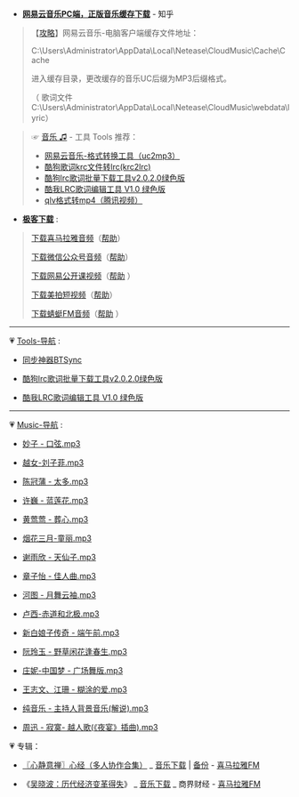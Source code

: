 - [**网易云音乐PC端，正版音乐缓存下载**](https://www.zhihu.com/question/40678992) - 知乎

> 【[攻略](https://www.52pojie.cn/forum.php?mod=viewthread&tid=790220)】网易云音乐-电脑客户端缓存文件地址：
> 
> C:\Users\Administrator\AppData\Local\Netease\CloudMusic\Cache\Cache
> 
> 进入缓存目录，更改缓存的音乐UC后缀为MP3后缀格式。
> 
> （ 歌词文件 C:\Users\Administrator\AppData\Local\Netease\CloudMusic\webdata\lyric）


> ☞ [音乐 ♫](https://github.com/taoste/Hello-World/tree/master/Music) - 工具 Tools 推荐：
>  - [网易云音乐-格式转换工具（uc2mp3）](https://github.com/taoste/Hello-World/blob/master/Tools/网易云音乐-格式转换工具（uc2mp3）/ReadMe.md)
>  - [酷狗歌词krc文件转lrc(krc2lrc)](https://github.com/taoste/Hello-World/tree/master/Tools/酷狗歌词krc文件转lrc(krc2lrc))
>  - [酷狗lrc歌词批量下载工具v2.0.2.0绿色版](https://github.com/taoste/Hello-World/tree/master/Tools/酷狗lrc歌词批量下载工具v2.0.2.0绿色版.zip) 
>  - [酷我LRC歌词编辑工具 V1.0 绿色版](https://github.com/taoste/Hello-World/tree/master/Tools/LRC%20V1.0.rar) 
>  - [qlv格式转mp4（腾讯视频）](https://github.com/taoste/Hello-World/tree/master/Tools/qlv格式转mp4（腾讯视频）)

- [**极客下载**](http://jikexiazai.cn/) : 

> [下载喜马拉雅音频](http://jikexiazai.cn/xmlyxz.html)（[帮助](http://jikexiazai.cn/xmly_help.html)）  
> 
> [下载微信公众号音频](http://jikexiazai.cn/wxxz.html)（[帮助](http://jikexiazai.cn/wxxz_help.html)） 
> 
> [下载网易公开课视频](http://jikexiazai.cn/gkkxz.html)（[帮助](http://jikexiazai.cn/wygkk_help.html) ） 
> 
> [下载美拍短视频](http://jikexiazai.cn/mpxz.html)（[帮助](http://jikexiazai.cn/mpxz_help.html)）  
> 
> [下载蜻蜓FM音频](http://jikexiazai.cn/qtfm.html)（[帮助](http://jikexiazai.cn/qtfm_help.html) ） 
> 

-------------------------------------------------------------------

💗 [Tools-导航](https://github.com/taoste/Hello-World/tree/master/Tools) :

- [同步神器BTSync](https://github.com/taoste/Hello-World/tree/master/Technical%20File(PDF)/ProgramThink/BTSync)

- [酷狗lrc歌词批量下载工具v2.0.2.0绿色版](https://github.com/taoste/Hello-World/tree/master/Tools/酷狗lrc歌词批量下载工具v2.0.2.0绿色版.zip) 

- [酷我LRC歌词编辑工具 V1.0 绿色版](https://github.com/taoste/Hello-World/tree/master/Tools/LRC%20V1.0.rar) 

-------------------------------------------------------------------

💗 [Music-导航](https://github.com/taoste/Hello-World/tree/master/Music) :

- [妙子 - 口弦.mp3](https://taoste.github.io/Hello-World/Music/妙子%20-%20口弦.mp3)

- [越女-刘子菲.mp3](https://taoste.github.io/Hello-World/Music/越女-刘子菲.mp3)

- [陈冠蒲 - 太多.mp3](https://taoste.github.io/Hello-World/Music/陈冠蒲%20-%20太多.mp3)

- [许巍 - 蓝莲花.mp3](https://taoste.github.io/Hello-World/Music/许巍%20-%20蓝莲花.mp3)

- [黄莺莺 - 葬心.mp3](https://taoste.github.io/Hello-World/Music/黄莺莺%20-%20葬心.mp3)

- [烟花三月-童丽.mp3](https://taoste.github.io/Hello-World/Music/烟花三月-童丽.mp3)

- [谢雨欣 - 天仙子.mp3](https://taoste.github.io/Hello-World/Music/谢雨欣%20-%20天仙子.mp3)

- [章子怡 - 佳人曲.mp3](https://taoste.github.io/Hello-World/Music/章子怡%20-%20佳人曲.mp3)

- [河图 - 月舞云袖.mp3](https://taoste.github.io/Hello-World/Music/河图%20-%20月舞云袖.mp3)

- [卢西-赤道和北极.mp3](https://taoste.github.io/Hello-World/Music/卢西-赤道和北极.mp3)

- [新白娘子传奇 - 端午前.mp3](https://taoste.github.io/Hello-World/Music/新白娘子传奇%20-%20端午前.mp3)

- [阮玲玉 - 野草闲花逢春生.mp3](https://taoste.github.io/Hello-World/Music/阮玲玉%20-%20野草闲花逢春生.mp3)

- [庄妮-中国梦 - 广场舞版.mp3](https://taoste.github.io/Hello-World/Music/庄妮-中国梦%20-%20广场舞版.mp3)

- [王志文、江珊 - 糊涂的爱.mp3](https://taoste.github.io/Hello-World/Music/王志文、江珊%20-%20糊涂的爱.mp3)

- [纯音乐 - 主持人背景音乐(解说).mp3](https://taoste.github.io/Hello-World/Music/纯音乐%20-%20主持人背景音乐(解说).mp3)

- [周迅 - 寂寞- 越人歌(《夜宴》插曲).mp3](https://taoste.github.io/Hello-World/Music/%E5%91%A8%E8%BF%85%20-%20%E5%AF%82%E5%AF%9E%20-%20%E8%B6%8A%E4%BA%BA%E6%AD%8C(%E3%80%8A%E5%A4%9C%E5%AE%B4%E3%80%8B%E6%8F%92%E6%9B%B2).mp3)

💗 专辑：

-  [〖心静意禅〗心经（多人协作合集）](https://www.ximalaya.com/yinyue/4185135/15009543) _ [音乐下载](http://audio.xmcdn.com/group7/M09/56/90/wKgDX1chvMODcIzYAUlSM09gag0469.mp3) | [备份](https://github.com/taoste/Hello-World/raw/master/Music/Health/%E3%80%90%E7%A6%85%E4%B8%8E%E6%B2%89%E3%80%91%E9%9D%99%E5%BF%83/%E3%80%96%E5%BF%83%E9%9D%99%E6%84%8F%E7%A6%85%E3%80%97%E5%BF%83%E7%BB%8F%EF%BC%88%E5%A4%9A%E4%BA%BA%E5%8D%8F%E4%BD%9C%E5%90%88%E9%9B%86%EF%BC%89%20.mp3) - [喜马拉雅FM](https://www.ximalaya.com/)

- 《[吴晓波：历代经济变革得失](https://www.ximalaya.com/shangye/291242/)》 _ [音乐下载](https://github.com/taoste/Hello-World/tree/master/Music/%E5%90%B4%E6%99%93%E6%B3%A2%EF%BC%9A%E5%8E%86%E4%BB%A3%E7%BB%8F%E6%B5%8E%E5%8F%98%E9%9D%A9%E5%BE%97%E5%A4%B1) _ 商界财经 - [喜马拉雅FM](https://www.ximalaya.com/)

